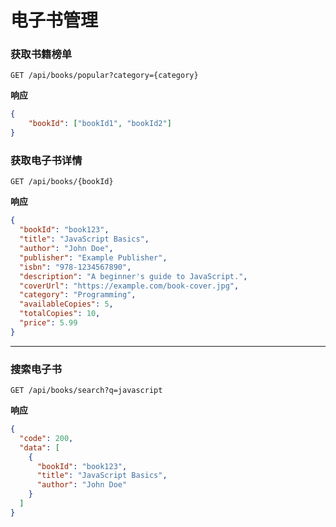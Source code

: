 # 电子书管理


### 获取书籍榜单
```http
GET /api/books/popular?category={category}
```
**响应**
```json
{
    "bookId": ["bookId1", "bookId2"]
}
```


### 获取电子书详情
```http
GET /api/books/{bookId}
```
**响应**
```json
{
  "bookId": "book123",
  "title": "JavaScript Basics",
  "author": "John Doe",
  "publisher": "Example Publisher",
  "isbn": "978-1234567890",
  "description": "A beginner's guide to JavaScript.",
  "coverUrl": "https://example.com/book-cover.jpg",
  "category": "Programming",
  "availableCopies": 5,
  "totalCopies": 10,
  "price": 5.99
}
```

---

### 搜索电子书
```http
GET /api/books/search?q=javascript
```
**响应**
```json
{
  "code": 200,
  "data": [
    {
      "bookId": "book123",
      "title": "JavaScript Basics",
      "author": "John Doe"
    }
  ]
}
```
